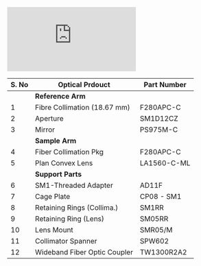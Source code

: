 <iframe src="https://www.youtube.com/embed/_8D0WIpd4Dc" title="A scan OCT" frameborder="0" allow="accelerometer; autoplay; clipboard-write; encrypted-media; gyroscope; picture-in-picture" allowfullscreen></iframe>

| S. No | **Optical Prdouct**              | Part Number |
| ----- | ---------------------------- | ----------- |
|       | **Reference Arm**            |             |
| 1     | Fibre Collimation (18.67 mm) | F280APC-C   |
| 2     | Aperture                     | SM1D12CZ    |
| 3     | Mirror                       | PS975M-C    |
|       | **Sample Arm**               |             |
| 4     | Fiber Collimation Pkg        | F280APC-C   |
| 5     | Plan Convex Lens             | LA1560-C-ML |
|       | **Support Parts**            |             |
| 6     | SM1-Threaded Adapter         | AD11F       |
| 7     | Cage Plate                   | CP08 - SM1  |
| 8     | Retaining Rings (Collima.)   | SM1RR       |
| 9     | Retaining Ring (Lens)        | SM05RR      |
| 10    | Lens Mount                   | SMR05/M     |
| 11   | Collimator Spanner           | SPW602      |
| 12    | Wideband Fiber Optic Coupler | TW1300R2A2  |